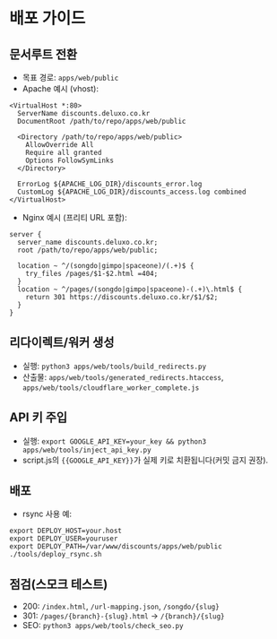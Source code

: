 # 배포 가이드

## 문서루트 전환
- 목표 경로: `apps/web/public`
- Apache 예시 (vhost):
```
<VirtualHost *:80>
  ServerName discounts.deluxo.co.kr
  DocumentRoot /path/to/repo/apps/web/public

  <Directory /path/to/repo/apps/web/public>
    AllowOverride All
    Require all granted
    Options FollowSymLinks
  </Directory>

  ErrorLog ${APACHE_LOG_DIR}/discounts_error.log
  CustomLog ${APACHE_LOG_DIR}/discounts_access.log combined
</VirtualHost>
```
- Nginx 예시 (프리티 URL 포함):
```
server {
  server_name discounts.deluxo.co.kr;
  root /path/to/repo/apps/web/public;

  location ~ ^/(songdo|gimpo|spaceone)/(.+)$ {
    try_files /pages/$1-$2.html =404;
  }
  location ~ ^/pages/(songdo|gimpo|spaceone)-(.+)\.html$ {
    return 301 https://discounts.deluxo.co.kr/$1/$2;
  }
}
```

## 리다이렉트/워커 생성
- 실행: `python3 apps/web/tools/build_redirects.py`
- 산출물: `apps/web/tools/generated_redirects.htaccess`, `apps/web/tools/cloudflare_worker_complete.js`

## API 키 주입
- 실행: `export GOOGLE_API_KEY=your_key && python3 apps/web/tools/inject_api_key.py`
- script.js의 `{{GOOGLE_API_KEY}}`가 실제 키로 치환됩니다(커밋 금지 권장).

## 배포
- rsync 사용 예:
```
export DEPLOY_HOST=your.host
export DEPLOY_USER=youruser
export DEPLOY_PATH=/var/www/discounts/apps/web/public
./tools/deploy_rsync.sh
```

## 점검(스모크 테스트)
- 200: `/index.html`, `/url-mapping.json`, `/songdo/{slug}`
- 301: `/pages/{branch}-{slug}.html` → `/{branch}/{slug}`
- SEO: `python3 apps/web/tools/check_seo.py`

